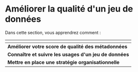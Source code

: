 # Améliorer la qualité d'un jeu de données

Dans cette section, vous apprendrez comment :&#x20;

<table data-card-size="large" data-view="cards"><thead><tr><th></th></tr></thead><tbody><tr><td><strong>Améliorer votre score de qualité des métadonnées</strong></td></tr><tr><td><strong>Connaître et suivre les usages d'un jeu de données</strong></td></tr><tr><td><strong>Mettre en place une stratégie organisationnelle</strong></td></tr></tbody></table>
